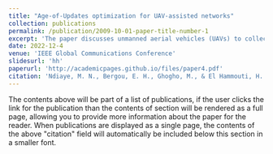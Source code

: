 ```yaml
---
title: "Age-of-Updates optimization for UAV-assisted networks"
collection: publications
permalink: /publication/2009-10-01-paper-title-number-1
excerpt: 'The paper discusses unmanned aerial vehicles (UAVs) to collect and relay data from IoT devices to the network, focusing on scenarios where timely data updates are crucial. The study optimizes the Age-of-Updates (AoU) to maximise data freshness by carefully scheduling UAV positions and user associations. Unlike previous works that use binary association parameters, this approach assumes devices send updates based on a probability distribution, optimizing the expected AoU under service and energy constraints. The non-convex problem is solved using an interior-point method, with simulation results demonstrating the proposed approach's effectiveness compared to binary association methods.'
date: 2022-12-4
venue: 'IEEE Global Communications Conference'
slidesurl: 'hh'
paperurl: 'http://academicpages.github.io/files/paper4.pdf'
citation: 'Ndiaye, M. N., Bergou, E. H., Ghogho, M., & El Hammouti, H. (2022, December). Age-of-Updates optimization for UAV-assisted networks. In <i>GLOBECOM 2022-2022 IEEE Global Communications Conference</i> (pp. 450-455). IEEE.'
---
```


The contents above will be part of a list of publications, if the user clicks the link for the publication than the contents of section will be rendered as a full page, allowing you to provide more information about the paper for the reader. When publications are displayed as a single page, the contents of the above "citation" field will automatically be included below this section in a smaller font.
